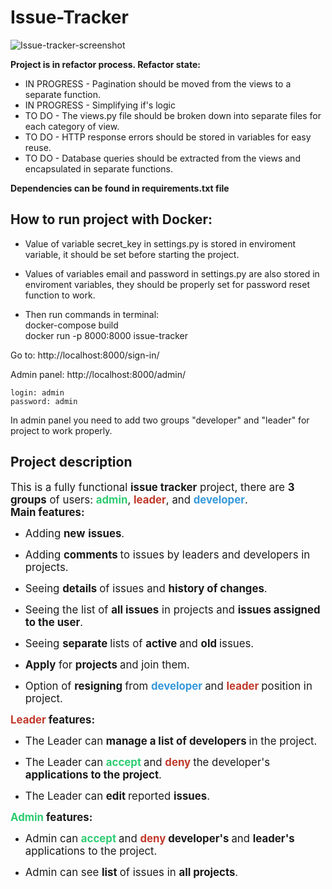 # Issue-Tracker
![Issue-tracker-screenshot](https://user-images.githubusercontent.com/85451799/132257394-008c47b4-1aa6-4219-9ed1-00a11ed195c4.png)



**Project is in refactor process. Refactor state:**

- IN PROGRESS - Pagination should be moved from the views to a separate function.
- IN PROGRESS - Simplifying if's logic 
- TO DO - The views.py file should be broken down into separate files for each category of view.
- TO DO - HTTP response errors should be stored in variables for easy reuse.
- TO DO - Database queries should be extracted from the views and encapsulated in separate functions.


**Dependencies can be found in requirements.txt file**

## How to run project with Docker: <br>

- Value of variable secret_key in settings.py is stored in enviroment variable, it should be set before starting the project.
- Values of variables email and password in settings.py are also stored in enviroment variables, they should be properly set for password reset function to work.

- Then run commands in terminal: <br>
docker-compose build  <br>
docker run -p 8000:8000 issue-tracker

Go to: http://localhost:8000/sign-in/

Admin panel: http://localhost:8000/admin/

    login: admin
    password: admin

In admin panel you need to add two groups "developer" and "leader" for project to work properly.

## Project description

<p><span style="font-size:1.2em">This is a fully functional <strong>issue tracker</strong> project, there are
            <strong>3
                groups</strong> of users: <span style="color:#2ecc71"><strong>admin</strong></span>, <span
                style="color:#c0392b"><strong>leader</strong></span>, and <span
                style="color:#3498db"><strong>developer</strong></span>.<br /><strong>Main features:</strong></span></p>
    <ul>
        <li>
            <p><span style="font-size:1.2em">Adding <strong>new</strong> <strong>issues</strong>.</span></p>
        </li>
        <li>
            <p><span style="font-size:1.2em">Adding <strong>comments </strong>to issues by leaders and developers in
                    projects.</span></p>
        </li>
        <li>
            <p><span style="font-size:1.2em">Seeing <strong>details </strong>of issues and <strong>history of
                        changes</strong>.</span></p>
        </li>
        <li>
            <p><span style="font-size:1.2em">Seeing the list of <strong>all issues</strong> in projects and <strong>issues
                        assigned to the user</strong>.</span></p>
        </li>
        <li>
            <p><span style="font-size:1.2em">Seeing <strong>separate </strong>lists of <strong>active </strong>and
                    <strong>old </strong>issues.</span></p>
        </li>
        <li>
            <p><span style="font-size:1.2em"><strong>Apply</strong> for <strong>projects </strong>and join them.</span>
            </p>
        </li>
        <li>
            <p><span style="font-size:1.2em">
                    Option of <strong>resigning </strong>from <strong><span style="color:#3498db">developer
                        </span></strong>and <strong><span style="color:#c0392b">leader </span></strong>position in
                    project.</span></p>
        </li>
    </ul>
    <p><span style="font-size:1.2em"><strong><span style="color:#c0392b">
                    Leader </span>features:</strong></span></p>
    <ul>
        <li>
            <p><span style="font-size:1.2em">The Leader can <strong>manage a list of developers </strong>in the project.</span>
            </p>
        </li>
        <li>
            <p><span style="font-size:1.2em">The Leader can <strong><span style="color:#2ecc71">accept </span></strong>and
                    <strong><span style="color:#c0392b">deny </span></strong>the developer's <strong>applications to the
                        project</strong>.</span></p>
        </li>
        <li>
            <p><span style="font-size:1.2em">The Leader can <strong>edit </strong>reported <strong>issues</strong>.</span>
            </p>
        </li>
    </ul>
    <p><span style="font-size:1.2em"><strong><span style="color:#2ecc71">Admin </span>features:</strong></span></p>
    <ul>
        <li>
            <p><span style="font-size:1.2em">Admin can&nbsp;<strong><span style="color:#2ecc71">accept
                        </span></strong>and
                    <strong><span style="color:#c0392b">deny&nbsp;</span>developer's </strong>and <strong>leader's
                    </strong>applications to the project.</span></p>
        </li>
        <li>
            <p><span style="font-size:1.2em">Admin can see <strong>list </strong>of issues in <strong>all
                        projects</strong>.</span></p>
        </li>
